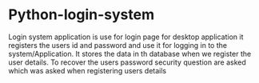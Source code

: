 # Python-login-system
Login system application is use for login page for desktop application it registers the users id and password and use it for logging in to the system/Application.
It stores the data in th database when we register the user details.
To recover the users password security question are asked which was asked when registering users details
